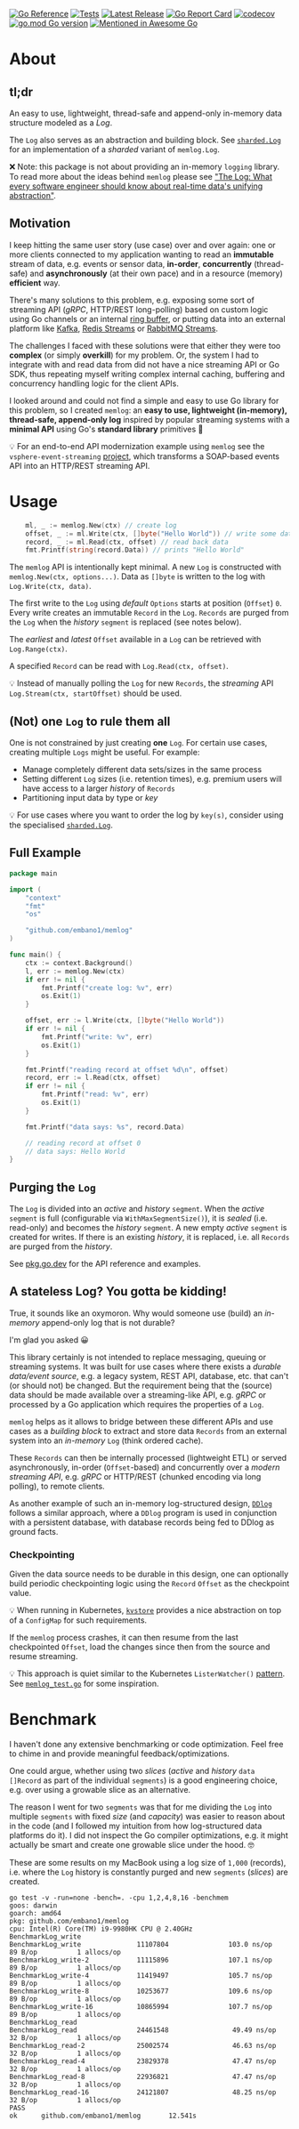 [![Go
Reference](https://pkg.go.dev/badge/github.com/embano1/memlog.svg)](https://pkg.go.dev/github.com/embano1/memlog)
[![Tests](https://github.com/embano1/memlog/actions/workflows/tests.yaml/badge.svg)](https://github.com/embano1/memlog/actions/workflows/tests.yaml)
[![Latest
Release](https://img.shields.io/github/release/embano1/memlog.svg?logo=github&style=flat-square)](https://github.com/embano1/memlog/releases/latest)
[![Go Report
Card](https://goreportcard.com/badge/github.com/embano1/memlog)](https://goreportcard.com/report/github.com/embano1/memlog)
[![codecov](https://codecov.io/gh/embano1/memlog/branch/main/graph/badge.svg?token=TC7MW723JO)](https://codecov.io/gh/embano1/memlog)
[![go.mod Go
version](https://img.shields.io/github/go-mod/go-version/embano1/memlog)](https://github.com/embano1/memlog)
[![Mentioned in Awesome Go](https://awesome.re/mentioned-badge.svg)](https://github.com/avelino/awesome-go)  

# About

## tl;dr

An easy to use, lightweight, thread-safe and append-only in-memory data
structure modeled as a *Log*.

The `Log` also serves as an abstraction and building block. See
[`sharded.Log`](./sharded/README.md) for an implementation of a *sharded*
variant of `memlog.Log`.

❌ Note: this package is not about providing an in-memory `logging` library. To
read more about the ideas behind `memlog` please see ["The Log: What every
software engineer should know about real-time data's unifying
abstraction"](https://engineering.linkedin.com/distributed-systems/log-what-every-software-engineer-should-know-about-real-time-datas-unifying).

## Motivation

I keep hitting the same user story (use case) over and over again: one or more
clients connected to my application wanting to read an **immutable** stream of
data, e.g. events or sensor data, **in-order**, **concurrently** (thread-safe)
and **asynchronously** (at their own pace) and in a resource (memory)
**efficient** way.

There's many solutions to this problem, e.g. exposing some sort of streaming API
(*gRPC*, HTTP/REST long-polling) based on custom logic using Go channels or an
internal [ring buffer](https://pkg.go.dev/container/ring), or putting data into
an external platform like [Kafka](https://kafka.apache.org/), [Redis
Streams](https://redis.io/topics/streams-intro) or [RabbitMQ
Streams](https://blog.rabbitmq.com/posts/2021/07/rabbitmq-streams-overview).

The challenges I faced with these solutions were that either they were too
**complex** (or simply **overkill**) for my problem. Or, the system I had to
integrate with and read data from did not have a nice streaming API or Go SDK,
thus repeating myself writing complex internal caching, buffering and
concurrency handling logic for the client APIs.

I looked around and could not find a simple and easy to use Go library for this
problem, so I created `memlog`: an **easy to use, lightweight (in-memory),
thread-safe, append-only log** inspired by popular streaming systems with a
**minimal API** using Go's **standard library** primitives 🤩

💡 For an end-to-end API modernization example using `memlog` see the
`vsphere-event-streaming`
[project](https://github.com/embano1/vsphere-event-streaming), which transforms
a SOAP-based events API into an HTTP/REST streaming API.

# Usage

```go
	ml, _ := memlog.New(ctx) // create log
	offset, _ := ml.Write(ctx, []byte("Hello World")) // write some data
	record, _ := ml.Read(ctx, offset) // read back data
	fmt.Printf(string(record.Data)) // prints "Hello World"
```

The `memlog` API is intentionally kept minimal. A new `Log` is constructed with `memlog.New(ctx, options...)`. Data as
`[]byte` is written to the log with `Log.Write(ctx, data)`.

The first write to the `Log` using *default* `Options` starts at position
(`Offset`) `0`. Every write creates an immutable `Record` in the `Log`.
`Records` are purged from the `Log` when the *history* `segment` is replaced
(see notes below).

The *earliest* and *latest* `Offset` available in a `Log` can be retrieved with
`Log.Range(ctx)`.

A specified `Record` can be read with `Log.Read(ctx, offset)`.

💡 Instead of manually polling the `Log` for new `Records`, the *streaming* API
`Log.Stream(ctx, startOffset)` should be used.

## (Not) one `Log` to rule them all

One is not constrained by just creating **one** `Log`. For certain use cases,
creating multiple `Logs` might be useful. For example:

- Manage completely different data sets/sizes in the same process
- Setting different `Log` sizes (i.e. retention times), e.g. premium users will
  have access to a larger *history* of `Records`
- Partitioning input data by type or *key*

💡 For use cases where you want to order the log by `key(s)`, consider using the
specialised [`sharded.Log`](sharded/README.md).

## Full Example

```go
package main

import (
	"context"
	"fmt"
	"os"

	"github.com/embano1/memlog"
)

func main() {
	ctx := context.Background()
	l, err := memlog.New(ctx)
	if err != nil {
		fmt.Printf("create log: %v", err)
		os.Exit(1)
	}

	offset, err := l.Write(ctx, []byte("Hello World"))
	if err != nil {
		fmt.Printf("write: %v", err)
		os.Exit(1)
	}

	fmt.Printf("reading record at offset %d\n", offset)
	record, err := l.Read(ctx, offset)
	if err != nil {
		fmt.Printf("read: %v", err)
		os.Exit(1)
	}

	fmt.Printf("data says: %s", record.Data)

	// reading record at offset 0
	// data says: Hello World
}
```

## Purging the `Log`

The `Log` is divided into an *active* and *history* `segment`. When the *active*
`segment` is full (configurable via `WithMaxSegmentSize()`), it is *sealed*
(i.e. read-only) and becomes the *history* `segment`. A new empty *active*
`segment` is created for writes. If there is an existing *history*, it is
replaced, i.e. all `Records` are purged from the *history*.

See [pkg.go.dev](https://pkg.go.dev/github.com/embano1/memlog) for the API
reference and examples.

## A stateless Log? You gotta be kidding!

True, it sounds like an oxymoron. Why would someone use (build) an *in-memory*
append-only log that is not durable?

I'm glad you asked 😀

This library certainly is not intended to replace messaging, queuing or
streaming systems. It was built for use cases where there exists a *durable
data/event source*, e.g. a legacy system, REST API, database, etc. that can't
(or should not) be changed. But the requirement being that the (source) data
should be made available over a streaming-like API, e.g. *gRPC* or processed by
a Go application which requires the properties of a `Log`.

`memlog` helps as it allows to bridge between these different APIs and use cases
as a *building block* to extract and store data `Records` from an external
system into an *in-memory* `Log` (think ordered cache).

These `Records` can then be internally processed (lightweight ETL) or served
asynchronously, in-order (`Offset`-based) and concurrently over a *modern
streaming API*, e.g. *gRPC* or HTTP/REST (chunked encoding via long polling), to
remote clients.

As another example of such an in-memory log-structured design,
[`DDlog`](https://github.com/vmware/differential-datalog) follows a similar
approach, where a `DDlog` program is used in conjunction with a persistent
database, with database records being fed to DDlog as ground facts.

### Checkpointing

Given the data source needs to be durable in this design, one can optionally
build periodic checkpointing logic using the `Record` `Offset` as the checkpoint
value. 

💡 When running in Kubernetes,
[`kvstore`](https://github.com/knative/pkg/tree/main/kvstore) provides a nice
abstraction on top of a `ConfigMap` for such requirements. 

If the `memlog` process crashes, it can then resume from the last checkpointed
`Offset`, load the changes since then from the source and resume streaming. 

💡 This approach is quiet similar to the Kubernetes `ListerWatcher()`
[pattern](https://youtu.be/YIBQrP1grPE?t=1132). See
[`memlog_test.go`](./memlog_test.go) for some inspiration.

# Benchmark

I haven't done any extensive benchmarking or code optimization. Feel free to
chime in and provide meaningful feedback/optimizations. 

One could argue, whether using two *slices* (*active* and *history* `data
[]Record` as part of the individual `segments`) is a good engineering choice,
e.g. over using a growable slice as an alternative. 

The reason I went for two `segments` was that for me dividing the `Log` into
multiple `segments` with fixed *size* (and *capacity*) was easier to reason
about in the code (and I followed my intuition from how log-structured data
platforms do it). I did not inspect the Go compiler optimizations, e.g. it might
actually be smart and create one growable slice under the hood. 🤓

These are some results on my MacBook  using a log size of `1,000` (records),
i.e. where the `Log` history is constantly purged and new `segments` (*slices*)
are created.

```console
go test -v -run=none -bench=. -cpu 1,2,4,8,16 -benchmem
goos: darwin
goarch: amd64
pkg: github.com/embano1/memlog
cpu: Intel(R) Core(TM) i9-9980HK CPU @ 2.40GHz
BenchmarkLog_write
BenchmarkLog_write              11107804               103.0 ns/op            89 B/op          1 allocs/op
BenchmarkLog_write-2            11115896               107.1 ns/op            89 B/op          1 allocs/op
BenchmarkLog_write-4            11419497               105.7 ns/op            89 B/op          1 allocs/op
BenchmarkLog_write-8            10253677               109.6 ns/op            89 B/op          1 allocs/op
BenchmarkLog_write-16           10865994               107.7 ns/op            89 B/op          1 allocs/op
BenchmarkLog_read
BenchmarkLog_read               24461548                49.49 ns/op           32 B/op          1 allocs/op
BenchmarkLog_read-2             25002574                46.63 ns/op           32 B/op          1 allocs/op
BenchmarkLog_read-4             23829378                47.47 ns/op           32 B/op          1 allocs/op
BenchmarkLog_read-8             22936821                47.47 ns/op           32 B/op          1 allocs/op
BenchmarkLog_read-16            24121807                48.25 ns/op           32 B/op          1 allocs/op
PASS
ok      github.com/embano1/memlog       12.541s
```
